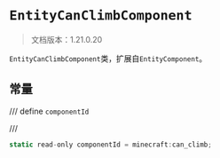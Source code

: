 # `EntityCanClimbComponent`

> 文档版本：1.21.0.20

`EntityCanClimbComponent`类，扩展自`EntityComponent`。

## 常量

/// define
`componentId`


///

```js
static read-only componentId = minecraft:can_climb;
```

